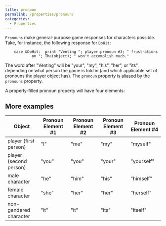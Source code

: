 ```yaml
---
title: pronoun
permalink: /properties/pronoun/
categories: 
  - Properties
---
```


`Pronouns` make general-purpose game responses for characters possible.
Take, for instance, the following response for `DoHit`:

        case &DoHit:  print "Venting "; player.pronoun #3; " frustrations
                on "; The(object); " won't accomplish much."

The word after "Venting" will be "your", "my", "his", "her", or "its",
depending on what person the game is told in (and which applicable set
of pronouns the player object has). The `pronoun` property is
[aliased](alias) by the `pronouns` property.

A properly-filled pronoun property will have four elements:

## More examples

| Object                 | Pronoun Element \#1 | Pronoun Element \#2 | Pronoun Element \#3 | Pronoun Element \#4 |
|------------------------|---------------------|---------------------|---------------------|---------------------|
| player (first person)  | "I"                 | "me"                | "my"                | "myself"            |
| player (second person) | "you"               | "you"               | "your"              | "yourself"          |
| male character         | "he"                | "him"               | "his"               | "himself"           |
| female character       | "she"               | "her"               | "her"               | "herself"           |
| non-gendered character | "it"                | "it"                | "its"               | "itself"            |
